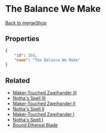 # The Balance We Make

<no description available>

[Back to mergeShop](../merge-shops.md)

## Properties

```json
{
    "id": 358,
    "name": "The Balance We Make"
}
```

## Related

- [Maker-Touched Zweihander III](../items/20504-maker-touched-zweihander-iii.md)
- [Notha's Spell III](../items/20506-notha-s-spell-iii.md)
- [Maker-Touched Zweihander II](../items/20503-maker-touched-zweihander-ii.md)
- [Notha's Spell II](../items/20505-notha-s-spell-ii.md)
- [Maker-Touched Zweihander I](../items/20491-maker-touched-zweihander-i.md)
- [Notha's Spell I](../items/20492-notha-s-spell-i.md)
- [Bound Ethereal Blade](../items/20501-bound-ethereal-blade.md)

